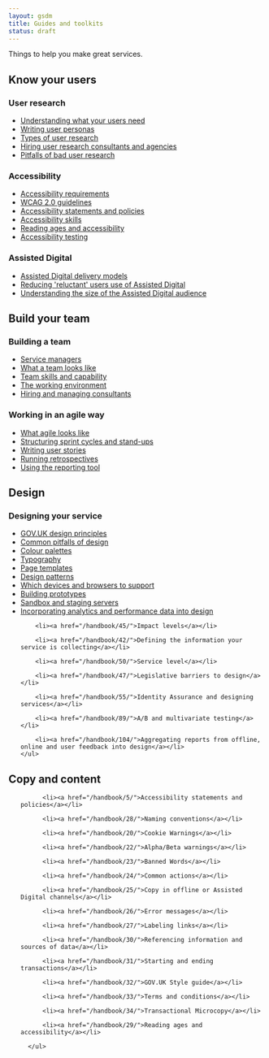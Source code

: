 ```yaml
---
layout: gsdm
title: Guides and toolkits
status: draft
---
```


Things to help you make great services.

<div class="categories">
  <div>
    <h2>Know your users</h2>
    <h3>User research</h3>
    <ul>  
        <li><a href="/handbook/114/">Understanding what your users need</a></li> 
        <li><a href="/handbook/115/">Writing user personas</a></li>
        <li><a href="/handbook/86/">Types of user research</a></li>
        <li><a href="/handbook/14/">Hiring user research consultants and agencies</a></li>
        <li><a href="/handbook/112/">Pitfalls of bad user research</a></li>
    </ul>
    <h3>Accessibility</h3>
    <ul>         
        <li><a href="/handbook/4/">Accessibility requirements</a></li>
        <li><a href="/handbook/6/">WCAG 2.0 guidelines</a></li>   
        <li><a href="/handbook/5/">Accessibility statements and policies</a></li>  
        <li><a href="/handbook/10/">Accessibility skills</a></li>   
        <li><a href="/handbook/29/">Reading ages and accessibility</a></li>   
        <li><a href="/handbook/84/">Accessibility testing</a></li>  
    </ul>
    <h3>Assisted Digital</h3>
    <ul>
        <li><a href="/handbook/8/">Assisted Digital delivery models</a></li>
        <li><a href="/handbook/9/">Reducing 'reluctant' users use of Assisted Digital</a></li>
        <li><a href="/handbook/7/">Understanding the size of the Assisted Digital audience</a></li>
    </ul>
  </div>
  <div>
    <h2>Build your team</h2>
    <h3>Building a team</h3>
    <ul>  
        <li><a href="/handbook/16/">Service managers</a></li>
        <li><a href="/handbook/18/">What a team looks like</a></li>  
        <li><a href="/handbook/18/">Team skills and capability</a></li>    
        <li><a href="/handbook/19/">The working environment</a></li> 
        <li><a href="/handbook/14/">Hiring and managing consultants</a></li>
    </ul>
    <h3>Working in an agile way</h3>
    <ul>
        <li><a href="/handbook/119/">What agile looks like</a></li>
        <li><a href="/handbook/117/">Structuring sprint cycles and stand-ups</a></li>
        <li><a href="/handbook/120/">Writing user stories</a></li>
        <li><a href="/handbook/116/">Running retrospectives</a></li>
        <li><a href="/handbook/118/">Using the reporting tool</a></li>
    </ul>
  </div>
  <div>
    <h2>Design</h2>
    <h3>Designing your service</h3>
    <ul>
        <li><a href="/handbook/37/">GOV.UK design principles</a></li>
        <li><a href="/handbook/36/">Common pitfalls of design</a></li>
        <li><a href="/handbook/40/">Colour palettes</a></li>
        <li><a href="/handbook/52/">Typography</a></li>
        <li><a href="/handbook/49/">Page templates</a></li>
        <li><a href="/handbook/43/">Design patterns</a></li>
        <li><a href="/handbook/44/">Which devices and browsers to support</a></li>
        <li><a href="/handbook/35/">Building prototypes</a></li>
        <li><a href="/handbook/82/">Sandbox and staging servers</a></li>   
        <li><a href="/handbook/46/">Incorporating analytics and performance data into design</a></li>
      
        <li><a href="/handbook/45/">Impact levels</a></li>
      
        <li><a href="/handbook/42/">Defining the information your service is collecting</a></li>

        <li><a href="/handbook/50/">Service level</a></li>
      
        <li><a href="/handbook/47/">Legislative barriers to design</a></li>
      
        <li><a href="/handbook/55/">Identity Assurance and designing services</a></li>
      
        <li><a href="/handbook/89/">A/B and multivariate testing</a></li>
      
        <li><a href="/handbook/104/">Aggregating reports from offline, online and user feedback into design</a></li>
    </ul>
  </div>
  <div>
    <h2>Copy and content</h2>
      <ul>
        
          <li><a href="/handbook/5/">Accessibility statements and policies</a></li>
        
          <li><a href="/handbook/28/">Naming conventions</a></li>
        
          <li><a href="/handbook/20/">Cookie Warnings</a></li>
        
          <li><a href="/handbook/22/">Alpha/Beta warnings</a></li>
        
          <li><a href="/handbook/23/">Banned Words</a></li>
        
          <li><a href="/handbook/24/">Common actions</a></li>
        
          <li><a href="/handbook/25/">Copy in offline or Assisted Digital channels</a></li>
        
          <li><a href="/handbook/26/">Error messages</a></li>
        
          <li><a href="/handbook/27/">Labeling links</a></li>
        
          <li><a href="/handbook/30/">Referencing information and sources of data</a></li>
        
          <li><a href="/handbook/31/">Starting and ending transactions</a></li>
        
          <li><a href="/handbook/32/">GOV.UK Style guide</a></li>
        
          <li><a href="/handbook/33/">Terms and conditions</a></li>
        
          <li><a href="/handbook/34/">Transactional Microcopy</a></li>
        
          <li><a href="/handbook/29/">Reading ages and accessibility</a></li>
        
      </ul>
  </div>
</div>


<!--

* [GOV.UK design principles](https://www.gov.uk/designprinciples/styleguide) - Ten principles for designing GOV.UK services
* [Content principles](https://www.gov.uk/designprinciples/styleguide) - Style guide for written content on GOV.UK
* [Design pattern library](design-patterns) - Code and guidance for common GOV.UK interface elements
* [Colour palettes](colours) - For GOV.UK and departments
* [Icons](icons) - For common GOV.UK content types, and actions 
* [Coding style guides](https://github.com/alphagov/styleguides) - For CSS, HTML, Ruby and Git

All shared code is hosted on [github.com/alphagov](https://github.com/alphagov)

-->



